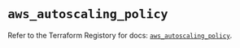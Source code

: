 # `aws_autoscaling_policy`

Refer to the Terraform Registory for docs: [`aws_autoscaling_policy`](https://registry.terraform.io/providers/hashicorp/aws/5.21.0/docs/resources/autoscaling_policy).
